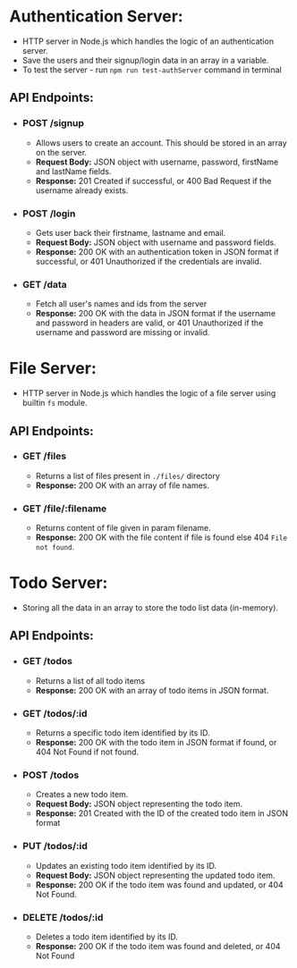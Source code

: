 # Authentication Server:
- HTTP server in Node.js which handles the logic of an authentication server.
- Save the users and their signup/login data in an array in a variable.
- To test the server - run `npm run test-authServer` command in terminal
## API Endpoints:
- ### POST /signup
  - Allows users to create an account. This should be stored in an array on the server.
  - **Request Body:** JSON object with username, password, firstName and lastName fields.
  - **Response:** 201 Created if successful, or 400 Bad Request if the username already exists.
- ### POST /login
  - Gets user back their firstname, lastname and email.
  - **Request Body:** JSON object with username and password fields.
  - **Response:** 200 OK with an authentication token in JSON format if successful, or 401 Unauthorized if the credentials are invalid.
- ### GET /data
  - Fetch all user's names and ids from the server
  - **Response:** 200 OK with the data in JSON format if the username and password in headers are valid, or 401 Unauthorized if the username and password are missing or invalid.


# File Server:
- HTTP server in Node.js which handles the logic of a file server using builtin `fs` module.
## API Endpoints:
- ### GET /files
  - Returns a list of files present in `./files/` directory
  - **Response:** 200 OK with an array of file names.
- ### GET /file/:filename
  - Returns content of file given in param filename.
  - **Response:** 200 OK with the file content if file is found else 404 `File not found`.
 
# Todo Server:
- Storing all the data in an array to store the todo list data (in-memory).
## API Endpoints: 
- ### GET /todos
  - Returns a list of all todo items
  - **Response:** 200 OK with an array of todo items in JSON format.
- ### GET /todos/:id
  - Returns a specific todo item identified by its ID.
  - **Response:** 200 OK with the todo item in JSON format if found, or 404 Not Found if not found.
- ### POST /todos
  - Creates a new todo item.
  - **Request Body:** JSON object representing the todo item.
  - **Response:** 201 Created with the ID of the created todo item in JSON format 
- ### PUT /todos/:id
  - Updates an existing todo item identified by its ID.
  - **Request Body:** JSON object representing the updated todo item.
  - **Response:** 200 OK if the todo item was found and updated, or 404 Not Found.
- ### DELETE /todos/:id
  - Deletes a todo item identified by its ID.
  - **Response:** 200 OK if the todo item was found and deleted, or 404 Not Found 

